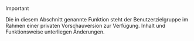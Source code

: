 > [!IMPORTANT]
> Die in diesem Abschnitt genannte Funktion steht der Benutzerzielgruppe im Rahmen einer privaten Vorschauversion zur Verfügung. Inhalt und Funktionsweise unterliegen Änderungen. 

